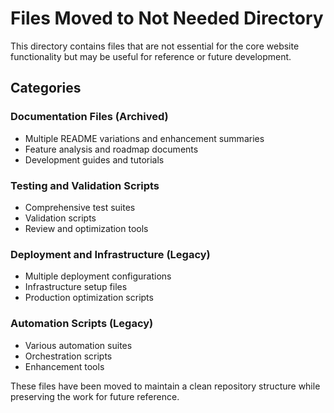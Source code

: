 # Files Moved to Not Needed Directory

This directory contains files that are not essential for the core website functionality but may be useful for reference or future development.

## Categories

### Documentation Files (Archived)
- Multiple README variations and enhancement summaries
- Feature analysis and roadmap documents  
- Development guides and tutorials

### Testing and Validation Scripts
- Comprehensive test suites
- Validation scripts
- Review and optimization tools

### Deployment and Infrastructure (Legacy)
- Multiple deployment configurations
- Infrastructure setup files
- Production optimization scripts

### Automation Scripts (Legacy)
- Various automation suites
- Orchestration scripts
- Enhancement tools

These files have been moved to maintain a clean repository structure while preserving the work for future reference.